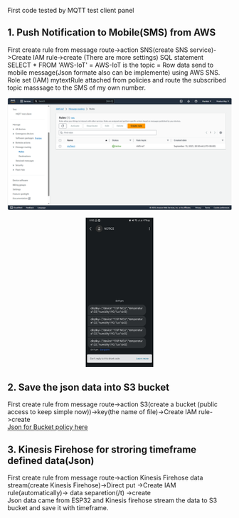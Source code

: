 First code tested by MQTT test client panel<br>

## 1. Push Notification to Mobile(SMS) from AWS 
First create rule from message route->action SNS(create SNS service)->Create IAM rule->create (There are more settings)
SQL statement <br> 
SELECT * FROM 'AWS-IoT' = AWS-IoT is the topic = Row data send to mobile message(Json formate also can be implemente) using AWS SNS.<br>
Role set (IAM) mytextRule attached from policies and route the subscribed topic masssage to the SMS of my own number.

<p align="center">
  <img src="https://github.com/prashun06/AWS_IoT_Core_project/blob/main/Images/SNS.png" alt="AWS Message routing panal"/>
</p>
<p align="center">
  <img src="https://github.com/prashun06/AWS_IoT_Core_project/blob/main/Images/text%20Mesg.jpg" width="30%" height="10%" />
</p>

## 2. Save the json data into S3 bucket

First create rule from message route->action S3(create a bucket (public access to keep simple now))->key(the name of file)->Create IAM rule->create <br> 
[Json for Bucket policy here](https://github.com/prashun06/AWS_IoT_Core_project/blob/main/policy_json.json/)

## 3. Kinesis Firehose for stroring timeframe defined data(Json)
First create rule from message route->action Kinesis Firehose data stream(create Kinesis Firehose)->Direct put ->Create IAM rule(automatically)-> data separetion(/t) ->create <br> 
Json data came from ESP32 and Kinesis firehose stream the data to S3 bucket and save it with timeframe.
